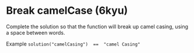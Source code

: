 # Break camelCase (6kyu)

Complete the solution so that the function will break up camel casing, using a space between words.

Example
```solution("camelCasing")  ==  "camel Casing"```